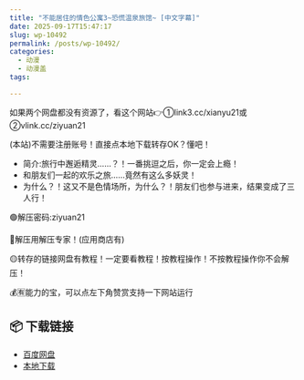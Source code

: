 ```yaml
---
title: "不能居住的情色公寓3~恐慌温泉旅馆~ [中文字幕]"
date: 2025-09-17T15:47:17
slug: wp-10492
permalink: /posts/wp-10492/
categories:
  - 动漫
  - 动漫盖
tags:

---
```


如果两个网盘都没有资源了，看这个网站👉①link3.cc/xianyu21或②vlink.cc/ziyuan21

(本站)不需要注册账号！直接点本地下载转存OK？懂吧！

*   简介:旅行中邂逅精灵……？！一番挑逗之后，你一定会上瘾！
*   和朋友们一起的欢乐之旅……竟然有这么多妖灵！
*   为什么？！这又不是色情场所，为什么？！朋友们也参与进来，结果变成了三人行！

🟢解压密码:ziyuan21

🔵解压用解压专家！(应用商店有)

🟡转存的链接网盘有教程！一定要看教程！按教程操作！不按教程操作你不会解压！

💰🈶能力的宝，可以点左下角赞赏支持一下网站运行

## 📦 下载链接
- [百度网盘](https://blziyuan21.com/pay-download/10492?key=2b28a6b5fa&down_id=0)
- [本地下载](https://blziyuan21.com/pay-download/10492?key=2b28a6b5fa&down_id=1)

